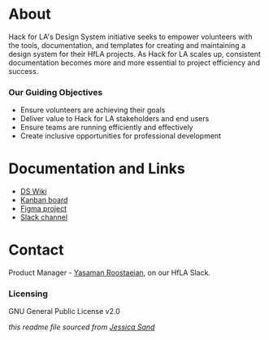 # About

Hack for LA's Design System initiative seeks to empower volunteers with the tools, documentation, and templates for creating and maintaining a design system for their HfLA projects.  As Hack for LA scales up, consistent documentation becomes more and more essential to project efficiency and success. 

### Our Guiding Objectives

- Ensure volunteers are achieving their goals
- Deliver value to Hack for LA stakeholders and end users
- Ensure teams are running efficiently and effectively
- Create inclusive opportunities for professional development

# Documentation and Links

- [DS Wiki](https://github.com/hackforla/design-systems/wiki)
- [Kanban board](https://github.com/hackforla/design-systems/projects/1)
- [Figma project](https://www.figma.com/files/project/39879901/Team-project?fuid=865434236598798678)
- [Slack channel](https://hackforla.slack.com/archives/CH2U1CB9Q)

# Contact

Product Manager - [Yasaman Roostaeian](https://www.linkedin.com/in/yasaman-roostaeian/), on our HfLA Slack.

### Licensing

GNU General Public License v2.0

_this readme file sourced from [Jessica Sand](http://jessicasand.com/other-stuff/just-enough-docs/)_
